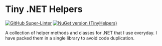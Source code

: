 # Tiny .NET Helpers

[![GitHub Super-Linter](https://github.com/marcominerva/TinyHelpers/workflows/Lint%20Code%20Base/badge.svg)](https://github.com/marketplace/actions/super-linter)
[![NuGet version (TinyHelpers)](https://img.shields.io/nuget/v/TinyHelpers.svg?style=flat-square)](https://www.nuget.org/packages/TinyHelpers)


A collection of helper methods and classes for .NET that I use everyday. I have packed them in a single library to avoid code duplication.
